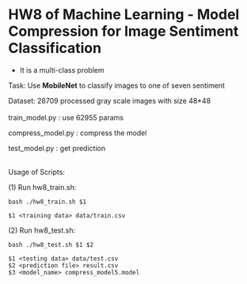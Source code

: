 # HW8 of Machine Learning - Model Compression for Image Sentiment Classification

* It is a multi-class problem

Task: Use **MobileNet** to classify images to one of seven sentiment

Dataset: 28709 processed gray scale images with size 48*48
</br></br>
train_model.py : use 62955 params

compress_model.py : compress the model

test_model.py : get prediction
</br></br>

Usage of Scripts:

(1) Run hw8_train.sh:

    bash ./hw8_train.sh $1
    
    $1 <training data> data/train.csv

(2) Run hw8_test.sh:

    bash ./hw8_test.sh $1 $2
       
    $1 <testing data> data/test.csv
    $2 <prediction file> result.csv
    $3 <model_name> compress_model5.model
